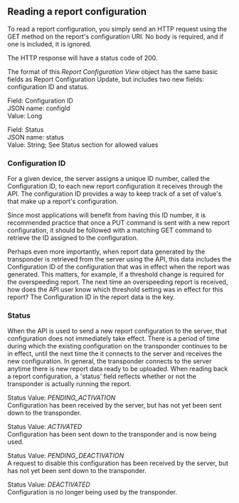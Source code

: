 <h2>Reading a report configuration</h2>
To read a report configuration, you simply send an HTTP request using the GET method on the report's configuration URI. No body is required, and if one is included, it is ignored.  

The HTTP response will have a status code of 200.  

The format of this *Report Configuration View* object has the same basic fields as Report Configuration Update, but includes two new fields: configuration ID and status.  

Field: Configuration ID  
JSON name: configId  
Value: Long  

Field: Status  
JSON name: status  
Value: String; See Status section for allowed values  

<h3>Configuration ID</h3>  
For a given device, the server assigns a unique ID number, called the Configuration ID, to each new report configuration it receives through the API. The configuration ID provides a way to keep track of a set of value's that make up a report's configuration.  

Since most applications will benefit from having this ID number, it is recommended practice that once a PUT command is sent with a new report configuration, it should be followed with a matching GET command to retrieve the ID assigned to the configuration.  

Perhaps even more importantly, when report data generated by the transponder is retrieved from the server using the API, this data includes the Configuration ID of the configuration that was in effect when the report was generated. This matters, for example, if a threshold change is required for the overspeeding report. The next time an overspeeding report is received, how does the API user know which threshold setting was in effect for this report? The Configuration ID in the report data is the key.  

<h3>Status</h3>
When the API is used to send a new report configuration to the server, that configuration does not immediately take effect. There is a period of time during which the existing configuration on the transponder continues to be in effect, until the next time the it connects to the server and receives the new configuration. In general, the transponder connects to the server anytime there is new report data ready to be uploaded. When reading back a report configuration, a 'status' field reflects whether or not the transponder is actually running the report.   

Status Value: *PENDING_ACTIVATION*  
Configuration has been received by the server, but has not yet been sent down to the transponder.  

Status Value: *ACTIVATED*  
Configuration has been sent down to the transponder and is now being used.  

Status Value: *PENDING_DEACTIVATION*  
A request to disable this configuration has been received by the server, but has not yet been sent down to the transponder.  

Status Value: *DEACTIVATED*  
Configuration is no longer being used by the transponder.  
